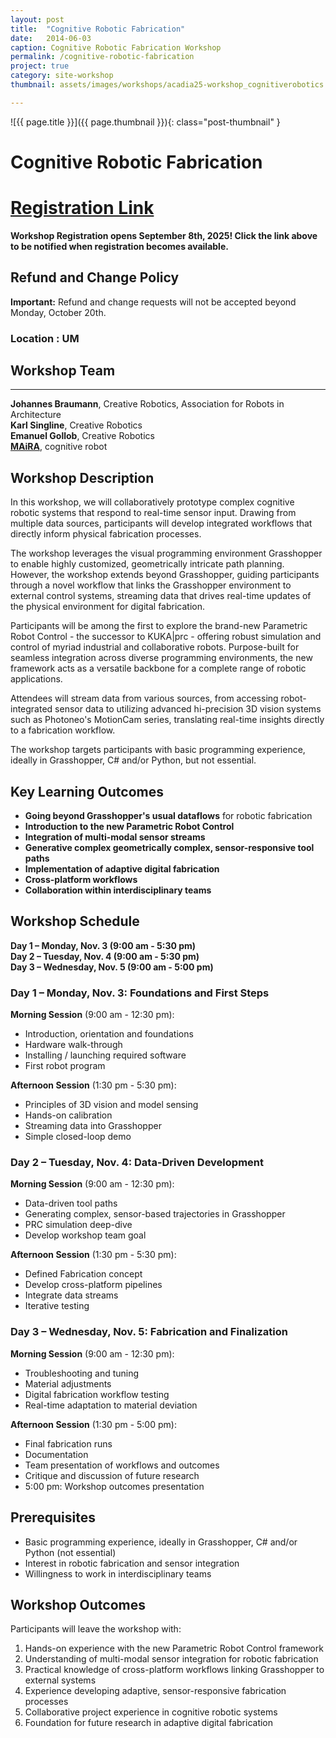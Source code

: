 ```yaml
---
layout: post
title:  "Cognitive Robotic Fabrication"
date:   2014-06-03
caption: Cognitive Robotic Fabrication Workshop
permalink: /cognitive-robotic-fabrication
project: true
category: site-workshop
thumbnail: assets/images/workshops/acadia25-workshop_cognitiverobotics.jpg

---
```


![{{ page.title }}]({{ page.thumbnail }}){: class="post-thumbnail" }

# Cognitive Robotic Fabrication

# [Registration Link](https://www.eventbrite.com/e/acadia-2025-workshops-tickets-1559581613589?aff=oddtdtcreator)

**Workshop Registration opens September 8th, 2025! Click the link above to be notified when registration becomes available.**

## Refund and Change Policy

**Important:** Refund and change requests will not be accepted beyond Monday, October 20th.

### Location : UM

## Workshop Team
---

**Johannes Braumann**, Creative Robotics, Association for Robots in Architecture  
**Karl Singline**, Creative Robotics  
**Emanuel Gollob**, Creative Robotics  
**[MAiRA](https://neura-robotics.com/products/maira/)**, cognitive robot

## Workshop Description
In this workshop, we will collaboratively prototype complex cognitive robotic systems that respond to real-time sensor input. Drawing from multiple data sources, participants will develop integrated workflows that directly inform physical fabrication processes.

The workshop leverages the visual programming environment Grasshopper to enable highly customized, geometrically intricate path planning. However, the workshop extends beyond Grasshopper, guiding participants through a novel workflow that links the Grasshopper environment to external control systems, streaming data that drives real-time updates of the physical environment for digital fabrication.

Participants will be among the first to explore the brand-new Parametric Robot Control - the successor to KUKA&#124;prc - offering robust simulation and control of myriad industrial and collaborative robots. Purpose-built for seamless integration across diverse programming environments, the new framework acts as a versatile backbone for a complete range of robotic applications.

Attendees will stream data from various sources, from accessing robot-integrated sensor data to utilizing advanced hi-precision 3D vision systems such as Photoneo's MotionCam series, translating real-time insights directly to a fabrication workflow.

The workshop targets participants with basic programming experience, ideally in Grasshopper, C# and/or Python, but not essential.

## Key Learning Outcomes
- **Going beyond Grasshopper's usual dataflows** for robotic fabrication
- **Introduction to the new Parametric Robot Control**
- **Integration of multi-modal sensor streams**
- **Generative complex geometrically complex, sensor-responsive tool paths**
- **Implementation of adaptive digital fabrication**
- **Cross-platform workflows**
- **Collaboration within interdisciplinary teams**

## Workshop Schedule
**Day 1 – Monday, Nov. 3 (9:00 am - 5:30 pm)  
Day 2 – Tuesday, Nov. 4 (9:00 am - 5:30 pm)  
Day 3 – Wednesday, Nov. 5 (9:00 am - 5:00 pm)**

### Day 1 – Monday, Nov. 3: Foundations and First Steps
**Morning Session** (9:00 am - 12:30 pm):
- Introduction, orientation and foundations
- Hardware walk-through
- Installing / launching required software
- First robot program

**Afternoon Session** (1:30 pm - 5:30 pm):
- Principles of 3D vision and model sensing
- Hands-on calibration
- Streaming data into Grasshopper
- Simple closed-loop demo

### Day 2 – Tuesday, Nov. 4: Data-Driven Development
**Morning Session** (9:00 am - 12:30 pm):
- Data-driven tool paths
- Generating complex, sensor-based trajectories in Grasshopper
- PRC simulation deep-dive
- Develop workshop team goal

**Afternoon Session** (1:30 pm - 5:30 pm):
- Defined Fabrication concept
- Develop cross-platform pipelines
- Integrate data streams
- Iterative testing

### Day 3 – Wednesday, Nov. 5: Fabrication and Finalization
**Morning Session** (9:00 am - 12:30 pm):
- Troubleshooting and tuning
- Material adjustments
- Digital fabrication workflow testing
- Real-time adaptation to material deviation

**Afternoon Session** (1:30 pm - 5:00 pm):
- Final fabrication runs
- Documentation
- Team presentation of workflows and outcomes
- Critique and discussion of future research
- 5:00 pm: Workshop outcomes presentation

## Prerequisites
- Basic programming experience, ideally in Grasshopper, C# and/or Python (not essential)
- Interest in robotic fabrication and sensor integration
- Willingness to work in interdisciplinary teams

## Workshop Outcomes
Participants will leave the workshop with:
1. Hands-on experience with the new Parametric Robot Control framework
2. Understanding of multi-modal sensor integration for robotic fabrication
3. Practical knowledge of cross-platform workflows linking Grasshopper to external systems
4. Experience developing adaptive, sensor-responsive fabrication processes
5. Collaborative project experience in cognitive robotic systems
6. Foundation for future research in adaptive digital fabrication
